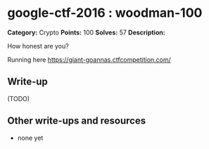 # google-ctf-2016 : woodman-100

**Category:** Crypto
**Points:** 100
**Solves:** 57
**Description:**

How honest are you?

Running here <https://giant-goannas.ctfcompetition.com/>

## Write-up

(TODO)

## Other write-ups and resources

* none yet
